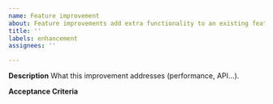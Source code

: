 ```yaml
---
name: Feature improvement
about: Feature improvements add extra functionality to an existing feature.
title: ''
labels: enhancement
assignees: ''

---
```


**Description**
What this improvement addresses (performance, API...).

**Acceptance Criteria**
